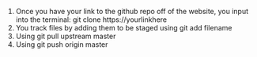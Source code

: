1. Once you have your link to the github repo off of the website, you input into the terminal: git clone https://yourlinkhere
2. You track files by adding them to be staged using git add filename
3. Using git pull upstream master
4. Using git push origin master
